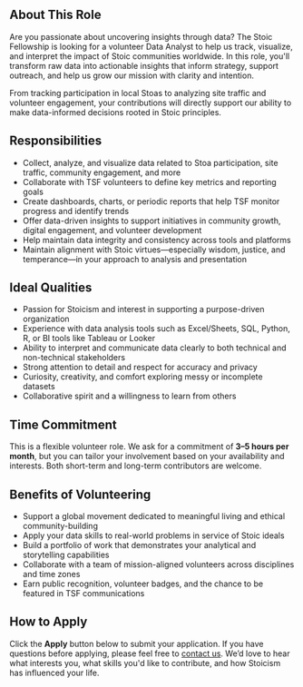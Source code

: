 ## About This Role

Are you passionate about uncovering insights through data? The Stoic Fellowship is looking for a volunteer Data Analyst to help us track, visualize, and interpret the impact of Stoic communities worldwide. In this role, you'll transform raw data into actionable insights that inform strategy, support outreach, and help us grow our mission with clarity and intention.

From tracking participation in local Stoas to analyzing site traffic and volunteer engagement, your contributions will directly support our ability to make data-informed decisions rooted in Stoic principles.

## Responsibilities

- Collect, analyze, and visualize data related to Stoa participation, site traffic, community engagement, and more
- Collaborate with TSF volunteers to define key metrics and reporting goals
- Create dashboards, charts, or periodic reports that help TSF monitor progress and identify trends
- Offer data-driven insights to support initiatives in community growth, digital engagement, and volunteer development
- Help maintain data integrity and consistency across tools and platforms
- Maintain alignment with Stoic virtues—especially wisdom, justice, and temperance—in your approach to analysis and presentation

## Ideal Qualities

- Passion for Stoicism and interest in supporting a purpose-driven organization
- Experience with data analysis tools such as Excel/Sheets, SQL, Python, R, or BI tools like Tableau or Looker
- Ability to interpret and communicate data clearly to both technical and non-technical stakeholders
- Strong attention to detail and respect for accuracy and privacy
- Curiosity, creativity, and comfort exploring messy or incomplete datasets
- Collaborative spirit and a willingness to learn from others

## Time Commitment

This is a flexible volunteer role. We ask for a commitment of **3–5 hours per month**, but you can tailor your involvement based on your availability and interests. Both short-term and long-term contributors are welcome.

## Benefits of Volunteering

- Support a global movement dedicated to meaningful living and ethical community-building
- Apply your data skills to real-world problems in service of Stoic ideals
- Build a portfolio of work that demonstrates your analytical and storytelling capabilities
- Collaborate with a team of mission-aligned volunteers across disciplines and time zones
- Earn public recognition, volunteer badges, and the chance to be featured in TSF communications

## How to Apply

Click the **Apply** button below to submit your application. If you have questions before applying, please feel free to [contact us](https://stoicfellowship.com/contact). We’d love to hear what interests you, what skills you'd like to contribute, and how Stoicism has influenced your life.
